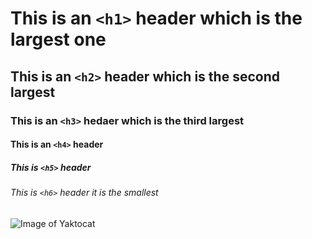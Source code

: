 # This is an `<h1>` header  which is the largest one
## This is an `<h2>` header which is the second largest
### This is an `<h3>` hedaer which is the third largest
#### This is an `<h4>` header
##### This is `<h5>` header
###### This is `<h6>` header it is the smallest
![Image of Yaktocat](https://octodex.github.com/images/yaktocat.png)
